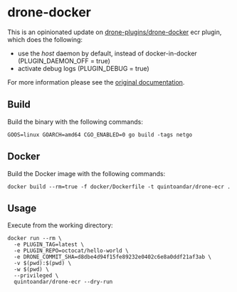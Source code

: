 # drone-docker

This is an opinionated update on [drone-plugins/drone-docker](https://github.com/drone-plugins/drone-docker) ecr plugin, which does the following:

* use the *host* daemon by default, instead of docker-in-docker (PLUGIN_DAEMON_OFF = true)
* activate debug logs (PLUGIN_DEBUG = true)

For more information please see the [original documentation](http://plugins.drone.io/drone-plugins/drone-ecr/).
 
## Build

Build the binary with the following commands:

```
GOOS=linux GOARCH=amd64 CGO_ENABLED=0 go build -tags netgo
```

## Docker

Build the Docker image with the following commands:

```
docker build --rm=true -f docker/Dockerfile -t quintoandar/drone-ecr .
```

## Usage

Execute from the working directory:

```
docker run --rm \
  -e PLUGIN_TAG=latest \
  -e PLUGIN_REPO=octocat/hello-world \
  -e DRONE_COMMIT_SHA=d8dbe4d94f15fe89232e0402c6e8a0ddf21af3ab \
  -v $(pwd):$(pwd) \
  -w $(pwd) \
  --privileged \
  quintoandar/drone-ecr --dry-run
```
